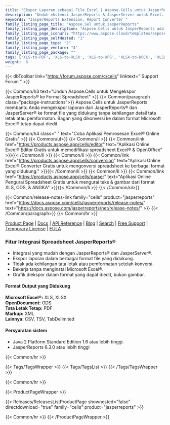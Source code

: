 ```yaml
---
title: "Ekspor Laporan sebagai File Excel | Aspose.Cells untuk JasperReports®"
description: "Unduh ekstensi JasperReports & JasperServer untuk Excel. Ini menawarkan mengekspor laporan dalam format Microsoft Excel XLS, XLSX, PDF, ODS, TXT dan SpreadsheetML tanpa menggunakan Microsoft Excel."
keywords: "JasperReports Extension, Report Converter "
family_listing_page_title: "Aspose.Sel untuk JasperReports"
family_listing_page_description: "Aspose.Cells untuk JasperReports adalah ekstensi JasperReports dan JasperServer fleksibel yang memungkinkan untuk mengekspor laporan dalam format Microsoft Excel XLS, XLSX, PDF, ODS, TXT, dan SpreadsheetML tanpa menggunakan Microsoft Excel. Ini berfungsi sebagai alternatif untuk eksportir Microsoft Excel asli JasperReports serta menghilangkan ketergantungan pada perpustakaan POI."
family_listing_page_iconurl: "https://www.aspose.cloud/templates/aspose/App_Themes/V3/images/cells/272x272/aspose_cells-for-jasperreports.png"
family_listing_page_selfHosted: "1"
family_listing_page_type: "2"
family_listing_page_venture: "4"
family_listing_page_package: ""
tags: ['XLS-to-PDF', 'XLS-to-XLSX', 'XLS-to-XPS', 'XLSX-to-DOCX', 'XLSX-to-HTML', 'XLSX-to-Markdown', 'XLSX-to-MD', 'XLSX-to-MHTML', 'XLSX-to-PDF', 'XLSX-to-PPTX']
weight:  8
---
```


{{< dbToolbar link="https://forum.aspose.com/c/cells" linktext=" Support Forum " >}}

{{< Common/h3 text="Unduh Aspose.Cells untuk Mengekspor JasperReports® ke Format Spreadsheet"  >}}
{{< Common/paragraph class="package-instructions">}}
Aspose.Cells untuk JasperReports membantu Anda mengekspor laporan dari JasperReports® dan JasperServer® ke format file yang didukung tanpa kehilangan detail tata letak atau pemformatan. Bagan yang dikonversi ke dalam format Microsoft Excel® tetap dapat diedit.

{{< Common/h4 class=" " text="Coba Aplikasi Pemrosesan Excel® Online Gratis" >}}
{{< Common/ul>}}
{{< Common/li >}} 
{{< Common/link href="https://products.aspose.app/cells/editor" text="Aplikasi Online Excel® Editor Gratis untuk memodifikasi spreadsheet Excel® & OpenOffice"  >}}{{< /Common/li >}}
{{< Common/li >}} 
{{< Common/link href="https://products.aspose.app/cells/conversion" text="Aplikasi Online Excel® Converter Gratis untuk mengonversi spreadsheet ke berbagai format yang didukung."  >}}{{< /Common/li >}}
{{< Common/li >}} 
{{< Common/link href="https://products.aspose.app/cells/parser" text="Aplikasi Online Pengurai Spreadsheet Gratis untuk mengurai teks & gambar dari format XLS, ODS, & ANGKA"  >}}{{< /Common/li >}}
{{< /Common/ul>}}

{{< Common/release-notes-link family="cells" product="jasperreports" href="https://docs.aspose.com/cells/jasperreports/release-notes/" text="https://docs.aspose.com/jasperreports/net/release-notes/"  >}}
{{< /Common/paragraph>}}
{{< Common/hr >}}

[Product Page](https://products.aspose.com/cells/jasperreports/) | [Docs](https://docs.aspose.com/cells/jasperreports/) | [API Reference](https://reference.aspose.com/cells/) | [Blog](https://blog.aspose.com/category/cells/) | [Search](https://search.aspose.com/) | [Free Support](https://forum.aspose.com/c/cells) | [Temporary License](https://purchase.aspose.com/temporary-license) | [EULA](https://about.aspose.com/legal/eula/)

### Fitur Integrasi Spreadsheet JasperReports®

- Integrasi yang mudah dengan JasperReports® dan JasperServer®.
- Ekspor laporan dalam berbagai format file yang didukung.
- Tidak ada kehilangan tata letak atau pemformatan setelah konversi.
- Bekerja tanpa menginstal Microsoft Excel®.
- Grafik diekspor dalam format yang dapat diedit, bukan gambar.

#### Format Output yang Didukung

**Microsoft Excel®:** XLS, XLSX\
**OpenDocument:** ODS\
**Tata Letak Tetap:** PDF\
**Markup:** XML \
**Lainnya:** CSV, TSV, TabDelimited

#### Persyaratan sistem

- Java 2 Platform Standard Edition 1.6 atau lebih tinggi.
- JasperReports 6.3.0 atau lebih tinggi

{{< Common/hr >}}

{{< Tags/TagsWrapper >}}
 {{< Tags/TagsList >}}
{{< /Tags/TagsWrapper >}}

{{< Common/hr >}}

{{< ProductPageWrapper >}}
<!-- ReleasesListProductPage-->
   {{< Releases/ReleasesListProductPage shownested="false"  directdownload="true" family="cells" product="jasperreports" >}}
<!-- /ReleasesListProductPage-->
{{< Common/hr >}}
{{< /ProductPageWrapper >}}

